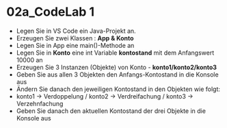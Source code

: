 # 02a_CodeLab 1

- Legen Sie in VS Code ein Java-Projekt an.
- Erzeugen Sie zwei Klassen : **App & Konto**
- Legen Sie in App eine main()-Methode an
- Legen Sie in **Konto** eine int Variable **kontostand** mit dem Anfangswert 10000 an
- Erzeugen Sie 3 Instanzen (Objekte) von Konto - **konto1/konto2/konto3**
- Geben Sie aus allen 3 Objekten den Anfangs-Kontostand in die Konsole aus
- Ändern Sie danach den jeweiligen Kontostand in den Objekten wie folgt:
-  konto1 → Verdoppelung / konto2 → Verdreifachung / konto3 → Verzehnfachung
- Geben Sie danach den aktuellen Kontostand der drei Objekte in die Konsole aus
